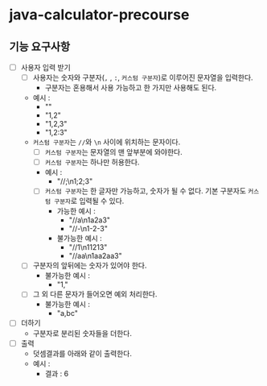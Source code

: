 # java-calculator-precourse

## 기능 요구사항

- [ ] 사용자 입력 받기
    - [ ] 사용자는 숫자와 구분자(`,` , `:`, `커스텀 구분자`)로 이루어진 문자열을 입력한다.
        - 구분자는 혼용해서 사용 가능하고 한 가지만 사용해도 된다.
    - 예시 :
        - ""
        - "1,2"
        - "1,2,3"
        - "1,2:3"
    - `커스텀 구분자`는 `//`와 `\n` 사이에 위치하는 문자이다.
        -[ ] `커스텀 구분자`는 문자열의 맨 앞부분에 와야한다.
        -[ ] `커스텀 구분자`는 하나만 허용한다.
        - 예시 :
            - "//;\n1;2;3"
        -[ ] `커스텀 구분자`는 한 글자만 가능하고, 숫자가 될 수 없다. 기본 구분자도 `커스텀 구분자`로 입력될 수 있다.
            - 가능한 예시 :
                - "//a\n1a2a3"
                - "//-\n1-2-3"
            - 불가능한 예시 :
                - "//1\n11213"
                - "//aa\n1aa2aa3"
    -[ ] 구분자의 앞뒤에는 숫자가 있어야 한다.
        - 불가능한 예시 :
            - "1,"
    -[ ] 그 외 다른 문자가 들어오면 예외 처리한다.
        - 불가능한 예시 :
            - "a,bc"

- [ ] 더하기
    - 구분자로 분리된 숫자들을 더한다.
- [ ] 출력
    - 덧셈결과를 아래와 같이 출력한다.
    - 예시 :
        - 결과 : 6
